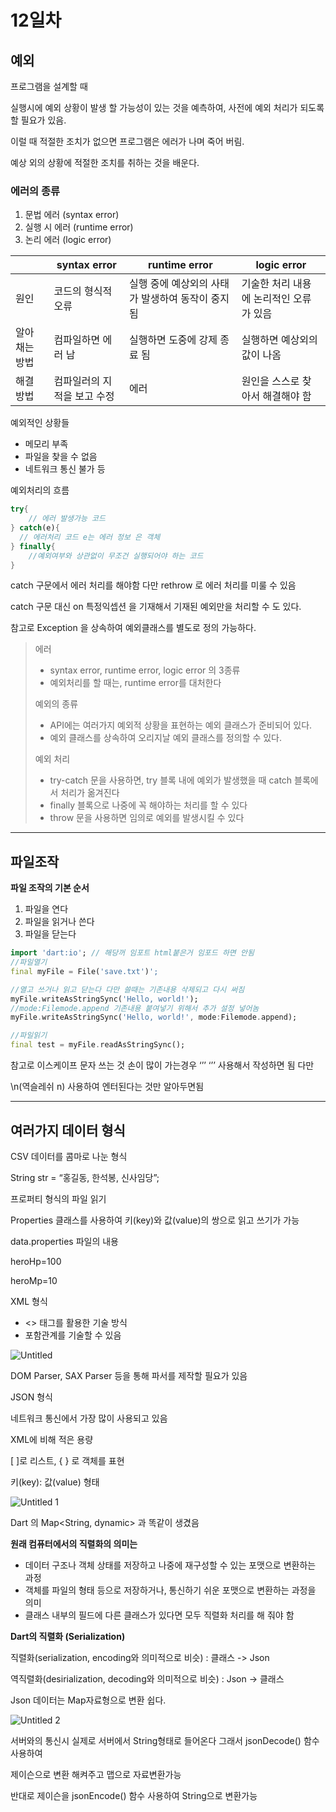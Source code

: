 # 12일차

## 예외

프로그램을 설계할 때

실행시에 예외 상황이 발생 할 가능성이 있는 것을 예측하여, 사전에 예외 처리가 되도록 할 필요가 있음.

이럴 때 적절한 조치가 없으면 프로그램은 에러가 나며 죽어 버림.

예상 외의 상황에 적절한 조치를 취하는 것을 배운다.

### 에러의 종류

1. 문법 에러 (syntax error)
2. 실행 시 에러 (runtime error)
3. 논리 에러 (logic error)

|  | syntax error | runtime error | logic error |
| --- | --- | --- | --- |
| 원인 | 코드의 형식적 오류 | 실행 중에 예상외의 사태가 발생하여 동작이 중지됨 | 기술한 처리 내용에 논리적인 오류가 있음 |
| 알아 채는 방법 | 컴파일하면 에러 남 | 실행하면 도중에 강제 종료 됨 | 실행하면 예상외의 값이 나옴 |
| 해결 방법 | 컴파일러의 지적을 보고 수정 | 에러 | 원인을 스스로 찾아서 해결해야 함 |

예외적인 상황들

- 메모리 부족
- 파일을 찾을 수 없음
- 네트워크 통신 불가 등

예외처리의 흐름

```dart
try{
	// 에러 발생가능 코드
} catch(e){ 
  // 에러처리 코드 e는 에러 정보 은 객체
} finally{
	//예외여부와 상관없이 무조건 실행되어야 하는 코드
}
```

catch 구문에서 에러 처리를 해야함  다만 rethrow 로 에러 처리를 미룰 수 있음

catch 구문 대신 on 특정익셉션 을 기재해서 기재된 예외만을 처리할 수 도 있다.

참고로 Exception 을 상속하여 예외클래스를 별도로 정의 가능하다.

> 
> 
> 
> 에러
> 
> - syntax error, runtime error, logic error 의 3종류
> - 예외처리를 할 때는, runtime error를 대처한다
> 
> 예외의 종류
> 
> - API에는 여러가지 예외적 상황을 표현하는 예외 클래스가 준비되어 있다.
> - 예외 클래스를 상속하여 오리지날 예외 클래스를 정의할 수 있다.
> 
> 예외 처리
> 
> - try-catch 문을 사용하면, try 블록 내에 예외가 발생했을 때 catch 블록에서 처리가 옮겨진다
> - finally 블록으로 나중에 꼭 해야하는 처리를 할 수 있다
> - throw 문을 사용하면 임의로 예외를 발생시킬 수 있다
> 

---

## 파일조작

**파일 조작의 기본 순서**

1. 파일을 연다
2. 파일을 읽거나 쓴다
3. 파일을 닫는다

```dart
import 'dart:io'; // 해당꺼 임포트 html붙은거 임포드 하면 안됨
//파일열기
final myFile = File('save.txt')';

//열고 쓰거나 읽고 닫는다 다만 쓸때는 기존내용 삭제되고 다시 써짐
myFile.writeAsStringSync('Hello, world!');
//mode:Filemode.append 기존내용 붙여넣기 위해서 추가 설정 넣어놈
myFile.writeAsStringSync('Hello, world!', mode:Filemode.append);

//파일읽기
final test = myFile.readAsStringSync();

```

참고로 이스케이프 문자 쓰는 것 손이 많이 가는경우  ‘’’ ‘’’ 사용해서 작성하면 됨 다만 

\n(역슬레쉬 n) 사용하여 엔터된다는 것만 알아두면됨

---

## 여러가지 데이터 형식

CSV 데이터를 콤마로 나눈 형식

String str = “홍길동, 한석봉, 신사임당”;

프로퍼티 형식의 파일 읽기

Properties 클래스를 사용하여 키(key)와 값(value)의 쌍으로 읽고 쓰기가 가능

data.properties 파일의 내용

heroHp=100

heroMp=10

XML 형식

- <> 태그를 활용한 기술 방식
- 포함관계를 기술할 수 있음

![Untitled](https://github.com/happysong3914/TIL/assets/130008915/d02ab63b-d7ab-47d8-a0a7-82a31aac45b4)


DOM Parser, SAX Parser 등을 통해 파서를 제작할 필요가 있음

JSON 형식

네트워크 통신에서 가장 많이 사용되고 있음

XML에 비해 적은 용량

 [ ]로 리스트, { } 로 객체를 표현

키(key): 값(value) 형태

![Untitled 1](https://github.com/happysong3914/TIL/assets/130008915/e8eb4bde-cd7e-4421-916d-8e7e22544eba)


Dart 의 Map<String, dynamic> 과 똑같이 생겼음

**원래 컴퓨터에서의 직렬화의 의미는**

- 데이터 구조나 객체 상태를 저장하고 나중에 재구성할 수 있는 포맷으로 변환하는 과정
- 객체를 파일의 형태 등으로 저장하거나, 통신하기 쉬운 포맷으로 변환하는 과정을 의미
- 클래스 내부의 필드에 다른 클래스가 있다면 모두 직렬화 처리를 해 줘야 함

**Dart의 직렬화 (Serialization)**

직렬화(serialization,  encoding와 의미적으로 비슷) : 클래스 -> Json

역직렬화(desirialization,  decoding와 의미적으로 비슷) : Json -> 클래스

Json 데이터는 Map자료형으로 변환 쉽다.

![Untitled 2](https://github.com/happysong3914/TIL/assets/130008915/9ca19a84-d5d9-4d91-82aa-fde9f8dc4a5e)


서버와의 통신시 실제로 서버에서 String형태로 들어온다 그래서 jsonDecode() 함수 사용하여

제이슨으로 변환 해켜주고 맵으로 자료변환가능

반대로 제이슨을  jsonEncode() 함수 사용하여 String으로 변환가능
